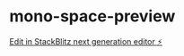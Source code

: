 # mono-space-preview

[Edit in StackBlitz next generation editor ⚡️](https://stackblitz.com/~/github.com/tktcorporation/mono-space-preview)